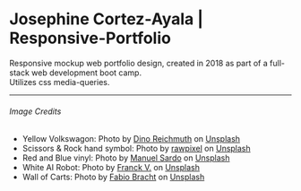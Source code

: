 # Josephine Cortez-Ayala | Responsive-Portfolio
Responsive mockup web portfolio design, created in 2018 as part of a full-stack web development boot camp.  
Utilizes css media-queries.  
  
  ---
###### Image Credits
* Yellow Volkswagon: Photo by [Dino Reichmuth](https://unsplash.com/photos/A5rCN8626Ck?utm_source=unsplash&utm_medium=referral&utm_content=creditCopyText) on [Unsplash](https://unsplash.com/?utm_source=unsplash&utm_medium=referral&utm_content=creditCopyText)
* Scissors & Rock hand symbol: Photo by [rawpixel](https://unsplash.com/photos/3Zt0qoHUYb0?utm_source=unsplash&utm_medium=referral&utm_content=creditCopyText) on [Unsplash](https://unsplash.com/?utm_source=unsplash&utm_medium=referral&utm_content=creditCopyText)
* Red and Blue vinyl: Photo by [Manuel Sardo](https://unsplash.com/photos/dZOFaMG-0Q0?utm_source=unsplash&utm_medium=referral&utm_content=creditCopyText) on [Unsplash](https://unsplash.com/?utm_source=unsplash&utm_medium=referral&utm_content=creditCopyText)
* White AI Robot: Photo by [Franck V.](https://unsplash.com/photos/JjGXjESMxOY?utm_source=unsplash&utm_medium=referral&utm_content=creditCopyText) on [Unsplash](https://unsplash.com/search/photos/ai?utm_source=unsplash&utm_medium=referral&utm_content=creditCopyText)
* Wall of Carts: Photo by [Fabio Bracht](https://unsplash.com/photos/e3oE-l-rtpA?utm_source=unsplash&utm_medium=referral&utm_content=creditCopyText) on [Unsplash](https://unsplash.com/?utm_source=unsplash&utm_medium=referral&utm_content=creditCopyText)
